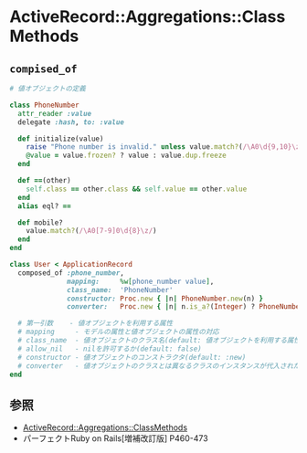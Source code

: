 # ActiveRecord::Aggregations::ClassMethods
## `compised_of`

```ruby
# 値オブジェクトの定義

class PhoneNumber
  attr_reader :value
  delegate :hash, to: :value

  def initialize(value)
    raise "Phone number is invalid." unless value.match?(/\A0\d{9,10}\z/)
    @value = value.frozen? ? value : value.dup.freeze
  end

  def ==(other)
    self.class == other.class && self.value == other.value
  end
  alias eql? ==

  def mobile?
    value.match?(/\A0[7-9]0\d{8}\z/)
  end
end
```

```ruby
class User < ApplicationRecord
  composed_of :phone_number,
              mapping:     %w[phone_number value],
              class_name:  'PhoneNumber'
              constructor: Proc.new { |n| PhoneNumber.new(n) }
              converter:   Proc.new { |n| n.is_a?(Integer) ? PhoneNumber.new(n) : PhoneNumber.new(n.to_i) }

  # 第一引数    - 値オブジェクトを利用する属性
  # mapping     - モデルの属性と値オブジェクトの属性の対応
  # class_name  - 値オブジェクトのクラス名(default: 値オブジェクトを利用する属性のClassify)
  # allow_nil   - nilを許可するか(default: false)
  # constructor - 値オブジェクトのコンストラクタ(default: :new)
  # converter   - 値オブジェクトのクラスとは異なるクラスのインスタンスが代入された場合の変換方法(default: nil)
end
```

## 参照
- [ActiveRecord::Aggregations::ClassMethods](https://api.rubyonrails.org/classes/ActiveRecord/Aggregations/ClassMethods.html#method-i-composed_of)
- パーフェクトRuby on Rails[増補改訂版] P460-473
